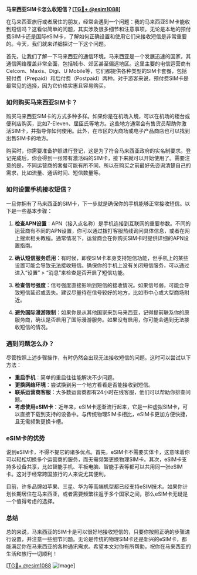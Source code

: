 **马来西亚SIM卡怎么收短信？[[TG💪+ @esim1088](https://t.me/s/esim1088)]**

在马来西亚旅行或者居住的朋友，经常会遇到一个问题：我的马来西亚SIM卡能收到短信吗？这看似简单的问题，其实涉及很多细节和注意事项。无论是本地的预付费SIM卡还是国际eSIM卡，了解如何正确设置和使用它们来接收短信是非常重要的。今天，我们就来详细探讨一下这个问题。

首先，让我们了解一下马来西亚的通信环境。马来西亚是一个发展迅速的国家，其通信网络覆盖非常全面，包括城市、郊区甚至偏远地区。这里主要的电信运营商有Celcom、Maxis、Digi、U Mobile等，它们都提供各种类型的SIM卡套餐，包括预付费（Prepaid）和后付费（Postpaid）两种。对于游客来说，预付费SIM卡是最常见的选择，因为它价格实惠且容易购买。

### 如何购买马来西亚SIM卡？

购买马来西亚SIM卡的方式多种多样。如果你是在机场入境，可以在机场的柜台或便利店购买，比如7-Eleven、屈臣氏等地方。这些地方通常会有售货员帮助你激活SIM卡，并指导你如何使用。此外，在市区的大商场或电子产品商店也可以找到出售SIM卡的地方。

购买时，你需要准备护照进行登记，这是为了符合马来西亚政府的实名制要求。登记完成后，你会得到一张带有激活码的SIM卡，接下来就可以开始使用了。需要注意的是，不同运营商的套餐可能有所不同，所以在购买之前最好先咨询清楚自己的需求，比如流量、通话时间、短信数量等。

### 如何设置手机接收短信？

一旦你拥有了马来西亚的SIM卡，下一步就是确保你的手机能够正常接收短信。以下是一些基本步骤：

1. **检查APN设置**：APN（接入点名称）是手机连接到互联网的重要参数。不同的运营商有不同的APN设置，你可以通过拨打客服热线询问具体信息，或者在网上搜索相关教程。通常情况下，运营商会在你购买SIM卡时提供详细的APN设置指南。

2. **确认短信服务启用**：有时候，即使SIM卡本身支持短信功能，但手机上的某些设置可能会导致无法接收短信。确保你的手机上没有关闭短信服务，可以通过进入“设置” > “消息”来检查是否开启了短信功能。

3. **检查信号强度**：信号强度直接影响到短信的接收情况。如果信号弱，可能会导致短信延迟或丢失。建议尽量待在信号较好的地方，比如市中心或大型商场附近。

4. **避免国际漫游限制**：如果你是从其他国家来到马来西亚，记得提前联系你的原服务商，确认是否启用了国际漫游服务。如果没有启用，你可能会遇到无法接收短信的情况。

### 遇到问题怎么办？

尽管按照上述步骤操作，有时仍然会出现无法接收短信的问题。这时可以尝试以下方法：

- **重启手机**：简单的重启往往能解决不少问题。
- **更换网络环境**：尝试换到另一个地方看看是否能接收到短信。
- **联系运营商客服**：大多数运营商都有24小时在线客服，他们可以帮助你排查问题。
- **考虑使用eSIM卡**：近年来，eSIM卡逐渐流行起来，它是一种虚拟SIM卡，可以直接下载到支持的设备中。与传统物理SIM卡相比，eSIM卡更加方便快捷，且无需频繁更换卡槽。

### eSIM卡的优势

说到eSIM卡，不得不提它的诸多优点。首先，eSIM卡不需要实体卡，这意味着你可以轻松切换多个运营商的服务，而无需频繁更换物理SIM卡。其次，eSIM卡支持多设备共享，比如智能手机、平板电脑、智能手表等都可以共用同一张eSIM卡。这对于经常跨国旅行的人来说尤其便利。

目前，许多品牌如苹果、三星、华为等高端机型都已经支持eSIM技术。如果你计划长期居住在马来西亚，或者需要频繁往返于多个国家之间，那么eSIM卡无疑是一个值得考虑的选择。

### 总结

总的来说，马来西亚的SIM卡是可以很好地接收短信的，只要你按照正确的步骤进行设置，并注意一些细节问题。无论是传统的物理SIM卡还是新兴的eSIM卡，都能满足你在马来西亚的各种通讯需求。希望本文对你有所帮助，祝你在马来西亚的生活和旅行一切顺利！

[[TG💪+ @esim1088](https://t.me/s/esim1088) ![Image](https://i.postimg.cc/4NQfJmqS/Snipaste-2025-05-13-00-14-12.png)]
